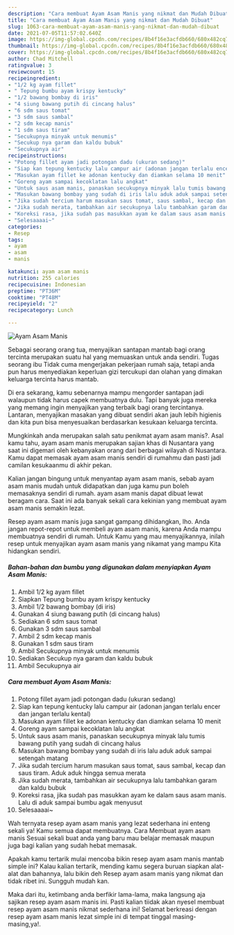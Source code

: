 ```yaml
---
description: "Cara membuat Ayam Asam Manis yang nikmat dan Mudah Dibuat"
title: "Cara membuat Ayam Asam Manis yang nikmat dan Mudah Dibuat"
slug: 1063-cara-membuat-ayam-asam-manis-yang-nikmat-dan-mudah-dibuat
date: 2021-07-05T11:57:02.640Z
image: https://img-global.cpcdn.com/recipes/8b4f16e3acfdb660/680x482cq70/ayam-asam-manis-foto-resep-utama.jpg
thumbnail: https://img-global.cpcdn.com/recipes/8b4f16e3acfdb660/680x482cq70/ayam-asam-manis-foto-resep-utama.jpg
cover: https://img-global.cpcdn.com/recipes/8b4f16e3acfdb660/680x482cq70/ayam-asam-manis-foto-resep-utama.jpg
author: Chad Mitchell
ratingvalue: 3
reviewcount: 15
recipeingredient:
- "1/2 kg ayam fillet"
- " Tepung bumbu ayam krispy kentucky"
- "1/2 bawang bombay di iris"
- "4 siung bawang putih di cincang halus"
- "6 sdm saus tomat"
- "3 sdm saus sambal"
- "2 sdm kecap manis"
- "1 sdm saus tiram"
- "Secukupnya minyak untuk menumis"
- "Secukup nya garam dan kaldu bubuk"
- "Secukupnya air"
recipeinstructions:
- "Potong fillet ayam jadi potongan dadu (ukuran sedang)"
- "Siap kan tepung kentucky lalu campur air (adonan jangan terlalu encer dan jangan terlalu kental)"
- "Masukan ayam fillet ke adonan kentucky dan diamkan selama 10 menit"
- "Goreng ayam sampai kecoklatan lalu angkat"
- "Untuk saus asam manis, panaskan secukupnya minyak lalu tumis bawang putih yang sudah di cincang halus"
- "Masukan bawang bombay yang sudah di iris lalu aduk aduk sampai setengah matang"
- "Jika sudah tercium harum masukan saus tomat, saus sambal, kecap dan saus tiram. Aduk aduk hingga semua merata"
- "Jika sudah merata, tambahkan air secukupnya lalu tambahkan garam dan kaldu bubuk"
- "Koreksi rasa, jika sudah pas masukkan ayam ke dalam saus asam manis. Lalu di aduk sampai bumbu agak menyusut"
- "Selesaaaai~"
categories:
- Resep
tags:
- ayam
- asam
- manis

katakunci: ayam asam manis 
nutrition: 255 calories
recipecuisine: Indonesian
preptime: "PT36M"
cooktime: "PT48M"
recipeyield: "2"
recipecategory: Lunch

---
```



![Ayam Asam Manis](https://img-global.cpcdn.com/recipes/8b4f16e3acfdb660/680x482cq70/ayam-asam-manis-foto-resep-utama.jpg)

Sebagai seorang orang tua, menyajikan santapan mantab bagi orang tercinta merupakan suatu hal yang memuaskan untuk anda sendiri. Tugas seorang ibu Tidak cuma mengerjakan pekerjaan rumah saja, tetapi anda pun harus menyediakan keperluan gizi tercukupi dan olahan yang dimakan keluarga tercinta harus mantab.

Di era  sekarang, kamu sebenarnya mampu mengorder santapan jadi walaupun tidak harus capek membuatnya dulu. Tapi banyak juga mereka yang memang ingin menyajikan yang terbaik bagi orang tercintanya. Lantaran, menyajikan masakan yang dibuat sendiri akan jauh lebih higienis dan kita pun bisa menyesuaikan berdasarkan kesukaan keluarga tercinta. 



Mungkinkah anda merupakan salah satu penikmat ayam asam manis?. Asal kamu tahu, ayam asam manis merupakan sajian khas di Nusantara yang saat ini digemari oleh kebanyakan orang dari berbagai wilayah di Nusantara. Kamu dapat memasak ayam asam manis sendiri di rumahmu dan pasti jadi camilan kesukaanmu di akhir pekan.

Kalian jangan bingung untuk menyantap ayam asam manis, sebab ayam asam manis mudah untuk didapatkan dan juga kamu pun boleh memasaknya sendiri di rumah. ayam asam manis dapat dibuat lewat beragam cara. Saat ini ada banyak sekali cara kekinian yang membuat ayam asam manis semakin lezat.

Resep ayam asam manis juga sangat gampang dihidangkan, lho. Anda jangan repot-repot untuk membeli ayam asam manis, karena Anda mampu membuatnya sendiri di rumah. Untuk Kamu yang mau menyajikannya, inilah resep untuk menyajikan ayam asam manis yang nikamat yang mampu Kita hidangkan sendiri.

<!--inarticleads1-->

##### Bahan-bahan dan bumbu yang digunakan dalam menyiapkan Ayam Asam Manis:

1. Ambil 1/2 kg ayam fillet
1. Siapkan  Tepung bumbu ayam krispy kentucky
1. Ambil 1/2 bawang bombay (di iris)
1. Gunakan 4 siung bawang putih (di cincang halus)
1. Sediakan 6 sdm saus tomat
1. Gunakan 3 sdm saus sambal
1. Ambil 2 sdm kecap manis
1. Gunakan 1 sdm saus tiram
1. Ambil Secukupnya minyak untuk menumis
1. Sediakan Secukup nya garam dan kaldu bubuk
1. Ambil Secukupnya air




<!--inarticleads2-->

##### Cara membuat Ayam Asam Manis:

1. Potong fillet ayam jadi potongan dadu (ukuran sedang)
1. Siap kan tepung kentucky lalu campur air (adonan jangan terlalu encer dan jangan terlalu kental)
1. Masukan ayam fillet ke adonan kentucky dan diamkan selama 10 menit
1. Goreng ayam sampai kecoklatan lalu angkat
1. Untuk saus asam manis, panaskan secukupnya minyak lalu tumis bawang putih yang sudah di cincang halus
1. Masukan bawang bombay yang sudah di iris lalu aduk aduk sampai setengah matang
1. Jika sudah tercium harum masukan saus tomat, saus sambal, kecap dan saus tiram. Aduk aduk hingga semua merata
1. Jika sudah merata, tambahkan air secukupnya lalu tambahkan garam dan kaldu bubuk
1. Koreksi rasa, jika sudah pas masukkan ayam ke dalam saus asam manis. Lalu di aduk sampai bumbu agak menyusut
1. Selesaaaai~




Wah ternyata resep ayam asam manis yang lezat sederhana ini enteng sekali ya! Kamu semua dapat membuatnya. Cara Membuat ayam asam manis Sesuai sekali buat anda yang baru mau belajar memasak maupun juga bagi kalian yang sudah hebat memasak.

Apakah kamu tertarik mulai mencoba bikin resep ayam asam manis mantab simple ini? Kalau kalian tertarik, mending kamu segera buruan siapkan alat-alat dan bahannya, lalu bikin deh Resep ayam asam manis yang nikmat dan tidak ribet ini. Sungguh mudah kan. 

Maka dari itu, ketimbang anda berfikir lama-lama, maka langsung aja sajikan resep ayam asam manis ini. Pasti kalian tiidak akan nyesel membuat resep ayam asam manis nikmat sederhana ini! Selamat berkreasi dengan resep ayam asam manis lezat simple ini di tempat tinggal masing-masing,ya!.

